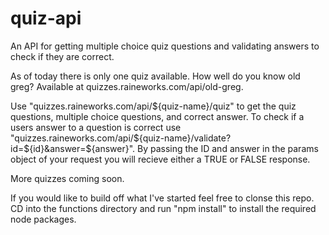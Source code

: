 # quiz-api
An API for getting multiple choice quiz questions and validating answers to check if they are correct. 

As of today there is only one quiz available. How well do you know old greg? Available at quizzes.raineworks.com/api/old-greg.

Use "quizzes.raineworks.com/api/${quiz-name}/quiz" to get the quiz questions, multiple choice questions, and correct answer. 
To check if a users answer to a question is correct use "quizzes.raineworks.com/api/${quiz-name}/validate?id=${id}&answer=${answer}". 
By passing the ID and answer in the params object of your request you will recieve either a TRUE or FALSE response. 

More quizzes coming soon. 

If you would like to build off what I've started feel free to clonse this repo. 
CD into the functions directory and run "npm install" to install the required node packages. 
